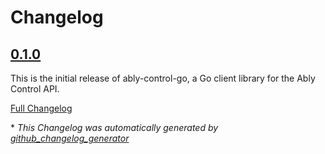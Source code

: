 # Changelog

## [0.1.0](https://github.com/ably/ably-control-go/tree/v0.1.0)

This is the initial release of ably-control-go, a Go client library for the Ably Control API.

[Full Changelog](https://github.com/ably/ably-control-go/compare/89d525d983fec9d6ee7821def875d78929308a92...v0.1.0)

\* *This Changelog was automatically generated by [github_changelog_generator](https://github.com/github-changelog-generator/github-changelog-generator)*
